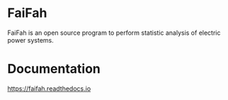 # FaiFah
FaiFah is an open source program to perform statistic analysis of electric power systems.

# Documentation

https://faifah.readthedocs.io